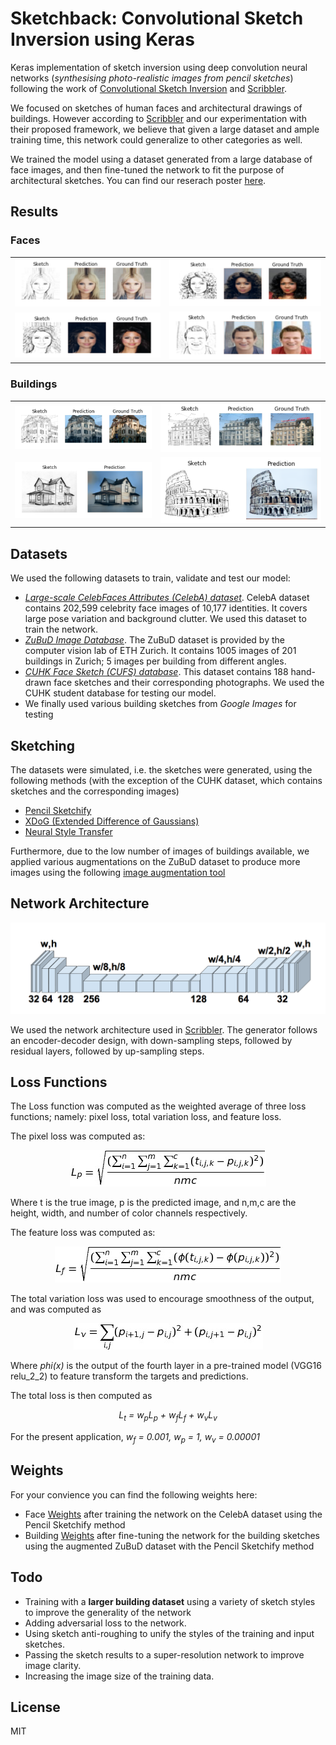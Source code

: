 # Sketchback: Convolutional Sketch Inversion using Keras
Keras implementation of sketch inversion using deep convolution neural networks (_synthesising photo-realistic images from pencil sketches_) following the work of [Convolutional Sketch Inversion][conv_paper] and [Scribbler][scribbler]. 

We focused on sketches of human faces and architectural drawings of buildings. However according to [Scribbler][scribbler] and our experimentation with their proposed framework, we believe that given a large dataset and ample training time, this network could generalize to other categories as well. 

We trained the model using a dataset generated from a large database of face images, and then fine-tuned the network to fit the purpose of architectural sketches. You can find our reserach poster [here][poster].

## Results
### Faces
<table>
<tr>
<td align="center"><img src="Examples/faces_1.png"></td>
<td align="center"><img src="Examples/faces_2.png"></td>
</tr>
<tr>
<td align="center"><img src="Examples/faces_3.png"></td>
<td align="center"><img src="Examples/faces_4.png"></td>
</tr>
</table>

### Buildings
<table>
<tr>
<td align="center"><img src="Examples/building_7.png"></td>
<td align="center"><img src="Examples/building_8.png"></td>
</tr>
<tr>
<td align="center"><img src="Examples/building_9.png"></td>
<td align="center"><img src="Examples/coliseum.png"></td>
</tr>
</table>

## Datasets
We used the following datasets to train, validate and test our model:
- [*Large-scale CelebFaces Attributes (CelebA) dataset*][celeba]. CelebA dataset contains 202,599 celebrity face images of 10,177 identities. It covers large pose variation and background clutter. We used this dataset to train the network.
- [*ZuBuD Image Database*][zubud]. The ZuBuD dataset is provided by the computer vision lab of ETH Zurich. It contains 1005 images of 201 buildings in Zurich; 5 images per building from different angles.
- [*CUHK Face Sketch (CUFS) database*][cuhk]. This dataset contains 188 hand-drawn face sketches and their corresponding photographs. We used the CUHK student database for testing our model.
- We finally used various building sketches from *Google Images* for testing

## Sketching
The datasets were simulated, i.e. the sketches were generated, using the following methods (with the exception of the CUHK dataset, which contains sketches and the corresponding images)
- [Pencil Sketchify][pencil]
- [XDoG (Extended Difference of Gaussians)][xdog] 
- [Neural Style Transfer][style_transfer]

Furthermore, due to the low number of images of buildings available, we applied various augmentations on the ZuBuD dataset to produce more images using the following [image augmentation tool][tool]

## Network Architecture 

<p align="center"><img src="Examples/scibbler_architecture.png"></p>

We used the network architecture used in [Scribbler][scribbler]. The generator follows an encoder-decoder design, with down-sampling steps, followed by residual layers, followed by up-sampling steps.

## Loss Functions 
The Loss function was computed as the weighted average of three loss functions; namely: pixel loss, total variation loss, and feature loss. 

The pixel loss was computed as:
<p align="center"><img src="Examples/pixel_loss.png"></p>
Where t is the true image, p is the predicted image, and n,m,c are the height, width, and number of color channels respectively.


The feature loss was computed as:
<p align="center"><img src="Examples/feature_loss.png"></p>


The total variation loss was used to encourage smoothness of the output, and was computed as
<p align="center"><img src="Examples/totalv_loss.png"></p>

Where *phi(x)* is the output of the fourth layer in a pre-trained model (VGG16 relu\_2\_2) to feature transform the targets and predictions.

The total loss is then computed as
<p align="center">
<i>L<sub>t</sub> = w<sub>p</sub>L<sub>p</sub> + w<sub>f</sub>L<sub>f</sub> + w<sub>v</sub>L<sub>v</sub></i>
</p>

For the present application, *w<sub>f</sub> = 0.001, w<sub>p</sub> = 1, w<sub>v</sub> = 0.00001*
## Weights
For your convience you can find the following weights here:
- Face [Weights][w1] after training the network on the CelebA dataset using the Pencil Sketchify method
- Building [Weights][w2] after fine-tuning the network for the building sketches using the augmented ZuBuD dataset with the Pencil Sketchify method

## Todo
- Training with a **larger building dataset** using a variety of sketch styles to improve the generality of the network
- Adding adversarial loss to the network.
- Using sketch anti-roughing to unify the styles of
the training and input sketches.
- Passing the sketch results to a super-resolution network to improve image clarity.
- Increasing the image size of the training data. 


License
----

MIT

[//]: # (These are reference links used in the body of this note and get stripped out when the markdown processor does its job. There is no need to format nicely because it shouldn't be seen. Thanks SO - http://stackoverflow.com/questions/4823468/store-comments-in-markdown-syntax)

[celeba]: <http://mmlab.ie.cuhk.edu.hk/projects/CelebA.html>
[zubud]: <http://www.vision.ee.ethz.ch/showroom/zubud/>
[cuhk]: <http://www.ee.cuhk.edu.hk/~jshao/CUHKcrowd_files/cuhk_crowd_dataset.htm>
[poster]: https://github.com/BKHMSI/architecture_sketch_inversion
[xdog]: <http://www.sciencedirect.com/science/article/pii/S009784931200043X>
[pencil]: <PencilSketch>
[style_transfer]: <https://github.com/titu1994/Neural-Style-Transfer>
[tool]: <https://codebox.net/pages/image-augmentation-with-python>
[conv_paper]: <https://arxiv.org/abs/1606.03073>
[scribbler]: <https://arxiv.org/abs/1612.00835>
[w1]: <https://drive.google.com/file/d/0B-HY3igdAAMNemRpZHc2SkVIV2s/view?usp=sharing&resourcekey=0-anL_CnHx-DdP_3MyVrbvTw>
[w2]: <https://drive.google.com/file/d/0B-HY3igdAAMNajljMGVObDJwOTA/view?usp=sharing&resourcekey=0-teGLF_8D5JZlgXvuGIWeuQ>
